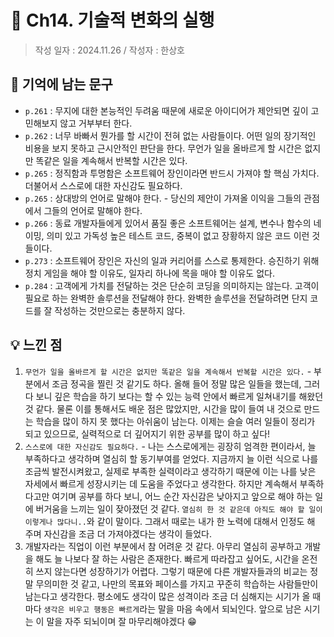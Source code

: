 # 🔖 Ch14. 기술적 변화의 실행

> 작성 일자 : 2024.11.26 / 작성자 : 한상호
## 💫 기억에 남는 문구
- `p.261` : 무지에 대한 본능적인 두려움 때문에 새로운 아이디어가 제안되면 깊이 고민해보지 않고 거부부터 한다.
- `p.262` : 너무 바빠서 뭔가를 할 시간이 전혀 없는 사람들이다. 어떤 일의 장기적인 비용을 보지 못하고 근시안적인 판단을 한다. 무언가 일을 올바르게 할 시간은 없지만 똑같은 일을 계속해서 반복할 시간은 있다.
- `p.265` : 정직함과 투명함은 소프트웨어 장인이라면 반드시 가져야 할 핵심 가치다. 더불어서 스스로에 대한 자신감도 필요하다.
- `p.265` : 상대방의 언어로 말해야 한다. - 당신의 제안이 가져올 이익을 그들의 관점에서 그들의 언어로 말해야 한다.
- `p.266` : 동료 개발자들에게 있어서 품질 좋은 소프트웨어는 설계, 변수나 함수의 네이밍, 의미 있고 가독성 높은 테스트 코드, 중복이 없고 장황하지 않은 코드 이런 것들이다.
- `p.273` : 소프트웨어 장인은 자신의 일과 커리어를 스스로 통제한다. 승진하기 위해 정치 게임을 해야 할 이유도, 일자리 하나에 목을 매야 할 이유도 없다.
- `p.284` : 고객에게 가치를 전달하는 것은 단순히 코딩을 의미하지는 않는다. 고객이 필요로 하는 완벽한 솔루션을 전달해야 한다. 완벽한 솔루션을 전달하려면 단지 코드를 잘 작성하는 것만으로는 충분하지 않다.

## 💡 느낀 점
1. `무언가 일을 올바르게 할 시간은 없지만 똑같은 일을 계속해서 반복할 시간은 있다.` - 부분에서 조금 정곡을 찔린 것 같기도 하다. 올해 들어 정말 많은 일들을 했는데, 그러다 보니 깊은 학습을 하기 보다는 할 수 있는 능력 안에서 빠르게 일쳐내기를 해왔던 것 같다. 물론 이를 통해서도 배운 점은 많았지만, 시간을 많이 들여 내 것으로 만드는 학습을 많이 하지 못 했다는 아쉬움이 남는다. 이제는 슬슬 여러 일들이 정리가 되고 있으므로, 실력적으로 더 깊어지기 위한 공부를 많이 하고 싶다!
2. `스스로에 대한 자신감도 필요하다.` - 나는 스스로에게는 굉장히 엄격한 편이라서, 늘 부족하다고 생각하며 열심히 할 동기부여를 얻었다. 지금까지 늘 이런 식으로 나를 조금씩 발전시켜왔고, 실제로 부족한 실력이라고 생각하기 때문에 이는 나를 낮은 자세에서 빠르게 성장시키는 데 도움을 주었다고 생각한다. 하지만 계속해서 부족하다고만 여기며 공부를 하다 보니, 어느 순간 자신감은 낮아지고 앞으로 해야 하는 일에 버거움을 느끼는 일이 잦아졌던 것 같다. `열심히 한 것 같은데 아직도 해야 할 일이 이렇게나 많다니..`와 같이 말이다.  그래서 때로는 내가 한 노력에 대해서 인정도 해 주며 자신감을 조금 더 가져야겠다는 생각이 들었다. 
3. 개발자라는 직업이 이런 부분에서 참 어려운 것 같다. 아무리 열심히 공부하고 개발을 해도 늘 나보다 잘 하는 사람은 존재한다. 빠르게 따라잡고 싶어도, 시간을 온전히 쓰지 않는다면 성장하기가 어렵다. 그렇기 때문에 다른 개발자들과의 비교는 정말 무의미한 것 같고, 나만의 목표와 페이스를 가지고 꾸준히 학습하는 사람들만이 남는다고 생각한다. 평소에도 생각이 많은 성격이라 조금 더 심해지는 시기가 올 때마다 `생각은 비우고 행동은 빠르게`라는 말을 마음 속에서 되뇌인다. 앞으로 남은 시기는 이 말을 자주 되뇌이며 잘 마무리해야겠다 😁

